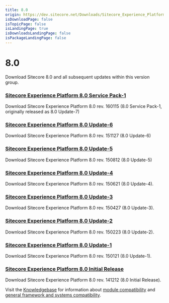 ```yaml
---
title: 8.0
origin: https://dev.sitecore.net/Downloads/Sitecore_Experience_Platform/8_0.aspx
isDownloadPage: false
isTopicPage: false
isLandingPage: true
isDownloadsLandingPage: false
isPackageLandingPage: false
---
```


# 8.0

Download Sitecore 8.0 and all subsequent updates within this version group.

### [Sitecore Experience Platform 8.0 Service Pack-1](/downloads/Sitecore_Experience_Platform/8_0/Sitecore_Experience_Platform_80_Update7)

Download Sitecore Experience Platform 8.0 rev. 160115 (8.0 Service Pack-1, originally released as 8.0 Update-7)

### [Sitecore Experience Platform 8.0 Update-6](/downloads/Sitecore_Experience_Platform/8_0/Sitecore_Experience_Platform_80_Update6)

Download Sitecore Experience Platform 8.0 rev. 151127 (8.0 Update-6)

### [Sitecore Experience Platform 8.0 Update-5](/downloads/Sitecore_Experience_Platform/8_0/Sitecore_Experience_Platform_80_Update5)

Download Sitecore Experience Platform 8.0 rev. 150812 (8.0 Update-5)

### [Sitecore Experience Platform 8.0 Update-4](/downloads/Sitecore_Experience_Platform/8_0/Sitecore_Experience_Platform_80_Update4)

Download Sitecore Experience Platform 8.0 rev. 150621 (8.0 Update-4).

### [Sitecore Experience Platform 8.0 Update-3](/downloads/Sitecore_Experience_Platform/8_0/Sitecore_Experience_Platform_80_Update3)

Download Sitecore Experience Platform 8.0 rev. 150427 (8.0 Update-3). 

### [Sitecore Experience Platform 8.0 Update-2](/downloads/Sitecore_Experience_Platform/8_0/Sitecore_Experience_Platform_8_update2)

Download Sitecore Experience Platform 8.0 rev. 150223 (8.0 Update-2). 

### [Sitecore Experience Platform 8.0 Update-1](/downloads/Sitecore_Experience_Platform/8_0/Sitecore_Experience_Platform_8_update1)

Download Sitecore Experience Platform 8.0 rev. 150121 (8.0 Update-1). 

### [Sitecore Experience Platform 8.0 Initial Release](/downloads/Sitecore_Experience_Platform/8_0/Sitecore_Experience_Platform_8_0)

Download Sitecore Experience Platform 8.0 rev. 141212 (8.0 Initial Release).

Visit the [Knowledgebase](http://kb.sitecore.net/) for information about [module compatibility](https://kb.sitecore.net/articles/541788) and [general framework and systems compatibility](https://kb.sitecore.net/articles/087164).